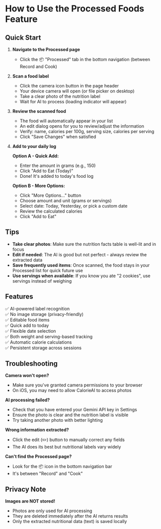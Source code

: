 # How to Use the Processed Foods Feature

## Quick Start

1. **Navigate to the Processed page**
   - Click the 📦 "Processed" tab in the bottom navigation (between Record and Cook)

2. **Scan a food label**
   - Click the camera icon button in the page header
   - Your device camera will open (or file picker on desktop)
   - Take a clear photo of the nutrition label
   - Wait for AI to process (loading indicator will appear)

3. **Review the scanned food**
   - The food will automatically appear in your list
   - An edit dialog opens for you to review/adjust the information
   - Verify: name, calories per 100g, serving size, calories per serving
   - Click "Save Changes" when satisfied

4. **Add to your daily log**
   
   **Option A - Quick Add:**
   - Enter the amount in grams (e.g., 150)
   - Click "Add to Eat (Today)"
   - Done! It's added to today's food log
   
   **Option B - More Options:**
   - Click "More Options..." button
   - Choose amount and unit (grams or servings)
   - Select date: Today, Yesterday, or pick a custom date
   - Review the calculated calories
   - Click "Add to Eat"

## Tips

- **Take clear photos**: Make sure the nutrition facts table is well-lit and in focus
- **Edit if needed**: The AI is good but not perfect - always review the extracted data
- **Save frequently used items**: Once scanned, the food stays in your Processed list for quick future use
- **Use servings when available**: If you know you ate "2 cookies", use servings instead of weighing

## Features

✅ AI-powered label recognition  
✅ No image storage (privacy-friendly)  
✅ Editable food items  
✅ Quick add to today  
✅ Flexible date selection  
✅ Both weight and serving-based tracking  
✅ Automatic calorie calculations  
✅ Persistent storage across sessions  

## Troubleshooting

**Camera won't open?**
- Make sure you've granted camera permissions to your browser
- On iOS, you may need to allow CalorieAI to access photos

**AI processing failed?**
- Check that you have entered your Gemini API key in Settings
- Ensure the photo is clear and the nutrition label is visible
- Try taking another photo with better lighting

**Wrong information extracted?**
- Click the edit (✏️) button to manually correct any fields
- The AI does its best but nutritional labels vary widely

**Can't find the Processed page?**
- Look for the 📦 icon in the bottom navigation bar
- It's between "Record" and "Cook"

## Privacy Note

**Images are NOT stored!** 
- Photos are only used for AI processing
- They are deleted immediately after the AI returns results
- Only the extracted nutritional data (text) is saved locally
